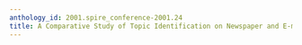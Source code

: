 ```yaml
---
anthology_id: 2001.spire_conference-2001.24
title: A Comparative Study of Topic Identification on Newspaper and E-mail
---
```

